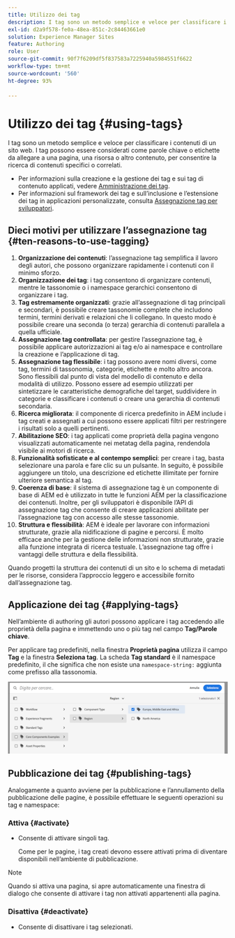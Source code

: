 ```yaml
---
title: Utilizzo dei tag
description: I tag sono un metodo semplice e veloce per classificare i contenuti di un sito web
exl-id: d2a9f578-fe0a-48ea-851c-2c84463661e0
solution: Experience Manager Sites
feature: Authoring
role: User
source-git-commit: 90f7f6209df5f837583a7225940a5984551f6622
workflow-type: tm+mt
source-wordcount: '560'
ht-degree: 93%

---
```


# Utilizzo dei tag   {#using-tags}

I tag sono un metodo semplice e veloce per classificare i contenuti di un sito web. I tag possono essere considerati come parole chiave o etichette da allegare a una pagina, una risorsa o altro contenuto, per consentire la ricerca di contenuti specifici o correlati.

* Per informazioni sulla creazione e la gestione dei tag e sui tag di contenuto applicati, vedere [Amministrazione dei tag](/help/sites-cloud/administering/tags.md).
* Per informazioni sul framework dei tag e sull’inclusione e l’estensione dei tag in applicazioni personalizzate, consulta [Assegnazione tag per sviluppatori](/help/implementing/developing/introduction/tagging-framework.md).

## Dieci motivi per utilizzare l’assegnazione tag {#ten-reasons-to-use-tagging}

1. **Organizzazione dei contenuti**: l’assegnazione tag semplifica il lavoro degli autori, che possono organizzare rapidamente i contenuti con il minimo sforzo.
1. **Organizzazione dei tag**: i tag consentono di organizzare contenuti, mentre le tassonomie o i namespace gerarchici consentono di organizzare i tag.
1. **Tag estremamente organizzati**: grazie all’assegnazione di tag principali e secondari, è possibile creare tassonomie complete che includono termini, termini derivati e relazioni che li collegano. In questo modo è possibile creare una seconda (o terza) gerarchia di contenuti parallela a quella ufficiale.
1. **Assegnazione tag controllata**: per gestire l’assegnazione tag, è possibile applicare autorizzazioni ai tag e/o ai namespace e controllare la creazione e l’applicazione di tag.
1. **Assegnazione tag flessibile**: i tag possono avere nomi diversi, come tag, termini di tassonomia, categorie, etichette e molto altro ancora. Sono flessibili dal punto di vista del modello di contenuto e della modalità di utilizzo. Possono essere ad esempio utilizzati per sintetizzare le caratteristiche demografiche del target, suddividere in categorie e classificare i contenuti o creare una gerarchia di contenuti secondaria.
1. **Ricerca migliorata**: il componente di ricerca predefinito in AEM include i tag creati e assegnati a cui possono essere applicati filtri per restringere i risultati solo a quelli pertinenti.
1. **Abilitazione SEO**: i tag applicati come proprietà della pagina vengono visualizzati automaticamente nei metatag della pagina, rendendola visibile ai motori di ricerca.
1. **Funzionalità sofisticate e al contempo semplici**: per creare i tag, basta selezionare una parola e fare clic su un pulsante. In seguito, è possibile aggiungere un titolo, una descrizione ed etichette illimitate per fornire ulteriore semantica al tag.
1. **Coerenza di base**: il sistema di assegnazione tag è un componente di base di AEM ed è utilizzato in tutte le funzioni AEM per la classificazione dei contenuti. Inoltre, per gli sviluppatori è disponibile l’API di assegnazione tag che consente di creare applicazioni abilitate per l’assegnazione tag con accesso alle stesse tassonomie.
1. **Struttura e flessibilità**: AEM è ideale per lavorare con informazioni strutturate, grazie alla nidificazione di pagine e percorsi. È molto efficace anche per la gestione delle informazioni non strutturate, grazie alla funzione integrata di ricerca testuale. L’assegnazione tag offre i vantaggi delle struttura e della flessibilità.

Quando progetti la struttura dei contenuti di un sito e lo schema di metadati per le risorse, considera l’approccio leggero e accessibile fornito dall’assegnazione tag.

## Applicazione dei tag   {#applying-tags}

Nell’ambiente di authoring gli autori possono applicare i tag accedendo alle proprietà della pagina e immettendo uno o più tag nel campo **Tag/Parole chiave**.

Per applicare tag predefiniti, nella finestra **Proprietà pagina** utilizza il campo **Tag** e la finestra **Seleziona tag**. La scheda **Tag standard** è il namespace predefinito, il che significa che non esiste una `namespace-string:` aggiunta come prefisso alla tassonomia. <!-- To apply [pre-defined tags](/help/sites-administering/tags.md), in the **Page Properties** window use the **Tags** field and the **Select Tags** window.-->

![Selezione di più tag](/help/sites-cloud/authoring/assets/tags-select.png)

## Pubblicazione dei tag {#publishing-tags}

Analogamente a quanto avviene per la pubblicazione e l’annullamento della pubblicazione delle pagine, è possibile effettuare le seguenti operazioni su tag e namespace:

### Attiva {#activate}

* Consente di attivare singoli tag.

  Come per le pagine, i tag creati devono essere attivati prima di diventare disponibili nell’ambiente di pubblicazione.

>[!NOTE]
>
>Quando si attiva una pagina, si apre automaticamente una finestra di dialogo che consente di attivare i tag non attivati appartenenti alla pagina.

### Disattiva {#deactivate}

* Consente di disattivare i tag selezionati.
